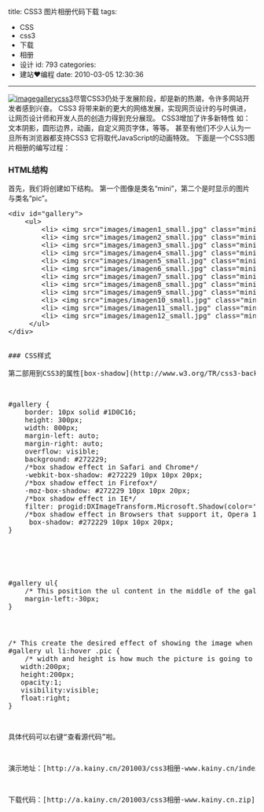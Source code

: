title: CSS3 图片相册代码下载
tags:
  - CSS
  - css3
  - 下载
  - 相册
  - 设计
id: 793
categories:
  - 建站❤编程
date: 2010-03-05 12:30:36
---

[![](http://a.kainy.cn/201003/imagegallerycss3.jpg "imagegallerycss3")](http://a.kainy.cn/201003/imagegallerycss3.jpg)尽管CSS3仍处于发展阶段，却是新的热潮，令许多网站开发者感到兴奋。 CSS3 将带来新的更大的网络发展，实现网页设计的与时俱进，让网页设计师和开发人员的创造力得到充分展现。 CSS3增加了许多新特性 如：文本阴影，圆形边界，动画，自定义网页字体，等等。 甚至有他们不少人认为一旦所有浏览器都支持CSS3 它将取代JavaScript的动画特效。 下面是一个CSS3图片相册的编写过程：

### HTML结构

首先，我们将创建如下结构。 第一个图像是类名“mini”，第二个是时显示的图片与类名“pic”。<!--more-->
<pre>&lt;div id="gallery"&gt;
    &lt;ul&gt;
        &lt;li&gt; &lt;img src="images/imagen1_small.jpg" class="mini" width="100" height="100"  /&gt; &lt;img src="images/imagen1.jpg" class="pic"  /&gt; &lt;/li&gt;
        &lt;li&gt; &lt;img src="images/imagen2_small.jpg" class="mini" width="100" height="100"  /&gt; &lt;img src="images/imagen2.jpg" class="pic"  /&gt;  &lt;/li&gt;
        &lt;li&gt; &lt;img src="images/imagen3_small.jpg" class="mini" width="100" height="100"  /&gt; &lt;img src="images/imagen3.jpg" class="pic"  /&gt; &lt;/li&gt;
        &lt;li&gt; &lt;img src="images/imagen4_small.jpg" class="mini" width="100" height="100"  /&gt; &lt;img src="images/imagen4.jpg" class="pic"  /&gt; &lt;/li&gt;
        &lt;li&gt; &lt;img src="images/imagen5_small.jpg" class="mini" width="100" height="100"  /&gt; &lt;img src="images/imagen5.jpg" class="pic"  /&gt; &lt;/li&gt;
        &lt;li&gt; &lt;img src="images/imagen6_small.jpg" class="mini" width="100" height="100"  /&gt; &lt;img src="images/imagen6.jpg" class="pic"  /&gt;  &lt;/li&gt;
        &lt;li&gt; &lt;img src="images/imagen7_small.jpg" class="mini" width="100" height="100" /&gt; &lt;img src="images/imagen7.jpg" class="pic"  /&gt; &lt;/li&gt;
        &lt;li&gt; &lt;img src="images/imagen8_small.jpg" class="mini" width="100" height="100" /&gt; &lt;img src="images/imagen8.jpg" class="pic"  /&gt; &lt;/li&gt;
        &lt;li&gt; &lt;img src="images/imagen9_small.jpg" class="mini" width="100" height="100" /&gt; &lt;img src="images/imagen9.jpg" class="pic"  /&gt;  &lt;/li&gt;
        &lt;li&gt; &lt;img src="images/imagen10_small.jpg" class="mini" width="100" height="100"  /&gt; &lt;img src="images/imagen10.jpg" class="pic"  /&gt; &lt;/li&gt;
        &lt;li&gt; &lt;img src="images/imagen11_small.jpg" class="mini" width="100" height="100" /&gt; &lt;img src="images/imagen11.jpg" class="pic"  /&gt; &lt;/li&gt;
        &lt;li&gt; &lt;img src="images/imagen12_small.jpg" class="mini" width="100" height="100" /&gt; &lt;img src="images/imagen12.jpg" class="pic"  /&gt; &lt;/li&gt;
     &lt;/ul&gt;
&lt;/div&gt;</pre>
<pre>

### CSS样式

<div>第二部用到CSS3的属性[box-shadow](http://www.w3.org/TR/css3-background/#the-box-decoration-break).</div>
<div>
<pre>#gallery {
    border: 10px solid #1D0C16;
    height: 300px;
    width: 800px;
    margin-left: auto;
    margin-right: auto;
    overflow: visible;
    background: #272229;
    /*box shadow effect in Safari and Chrome*/
    -webkit-box-shadow: #272229 10px 10px 20px;
    /*box shadow effect in Firefox*/
    -moz-box-shadow: #272229 10px 10px 20px;
    /*box shadow effect in IE*/
    filter: progid:DXImageTransform.Microsoft.Shadow(color='#272229', Direction=135, Strength=10);     
    /*box shadow effect in Browsers that support it, Opera 10.5 pre-alpha release*/
     box-shadow: #272229 10px 10px 20px;
}</pre>
</div>
<div>
<pre>#gallery ul{
    /* This position the ul content in the middle of the gallery*/
    margin-left:-30px; 
}</pre>
<pre>
<pre>/* This create the desired effect of showing the image when we mouseover the thumbnail*/
#gallery ul li:hover .pic {
    /* width and height is how much the picture is going to growth with the effect */
   width:200px; 
   height:200px;
   opacity:1; 
   visibility:visible; 
   float:right;
}</pre>
<pre>具体代码可以右键“查看源代码”啦。</pre>
<pre>演示地址：[http://a.kainy.cn/201003/css3相册-www.kainy.cn/index.html](http://a.kainy.cn/201003/css3%E7%9B%B8%E5%86%8C-www.kainy.cn/index.html)</pre>
<pre>下载代码：[http://a.kainy.cn/201003/css3相册-www.kainy.cn.zip](http://a.kainy.cn/201003/css3相册-www.kainy.cn.zip)</pre>
</pre>
</div></pre>